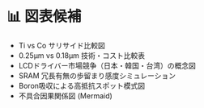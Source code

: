 # 📊 図表候補

- Ti vs Co サリサイド比較図  
- 0.25µm vs 0.18µm 技術・コスト比較表  
- LCDドライバー市場競争（日本・韓国・台湾）の概念図  
- SRAM 冗長有無の歩留まり感度シミュレーション  
- Boron吸収による高抵抗スポット模式図  
- 不具合因果関係図 (Mermaid)  
